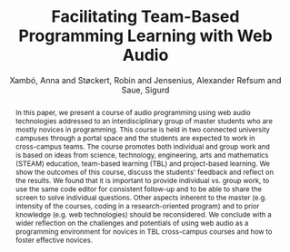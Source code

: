 ---
title: "Facilitating Team-Based Programming Learning with Web Audio"
abstract: "In this paper, we present a course of audio programming using web audio technologies addressed to an interdisciplinary group of master students who are mostly novices in programming. This course is held in two connected university campuses through a portal space and the students are expected to work in cross-campus teams. The course promotes both individual and group work and is based on ideas from science, technology, engineering, arts and mathematics (STEAM) education, team-based learning (TBL) and project-based learning. We show the outcomes of this course, discuss the students' feedback and reflect on the results. We found that it is important to provide individual vs. group work, to use the same code editor for consistent follow-up and to be able to share the screen to solve individual questions. Other aspects inherent to the master (e.g. intensity of the courses, coding in a research-oriented program) and to prior knowledge (e.g. web technologies) should be reconsidered. We conclude with a wider reflection on the challenges and potentials of using web audio as a programming environment for novices in TBL cross-campus courses and how to foster effective novices."
address: "Trondheim"
booktitle: "Proceedings of the International Web Audio Conference 2019"
editor: "Xambó, Anna and Martín, Sara R. and Roma, Gerard"
month: "December"
publisher: "NTNU"
series: "WAC'19"
pages: ""
ID: "4"
author: "Xambó, Anna and Støckert, Robin and Jensenius, Alexander Refsum and Saue, Sigurd"
webAuthor: "Anna Xambó, Robin Støckert, Alexander Refsum Jensenius, Sigurd Saue"
track: "Paper"
year: "2019"
tags: year2019
media: "https://youtu.be/i1OiPt_roeo"
pdflink: "/_data/papers/pdf/2019/2019_4.pdf"
ISSN: "2663-5844"
---